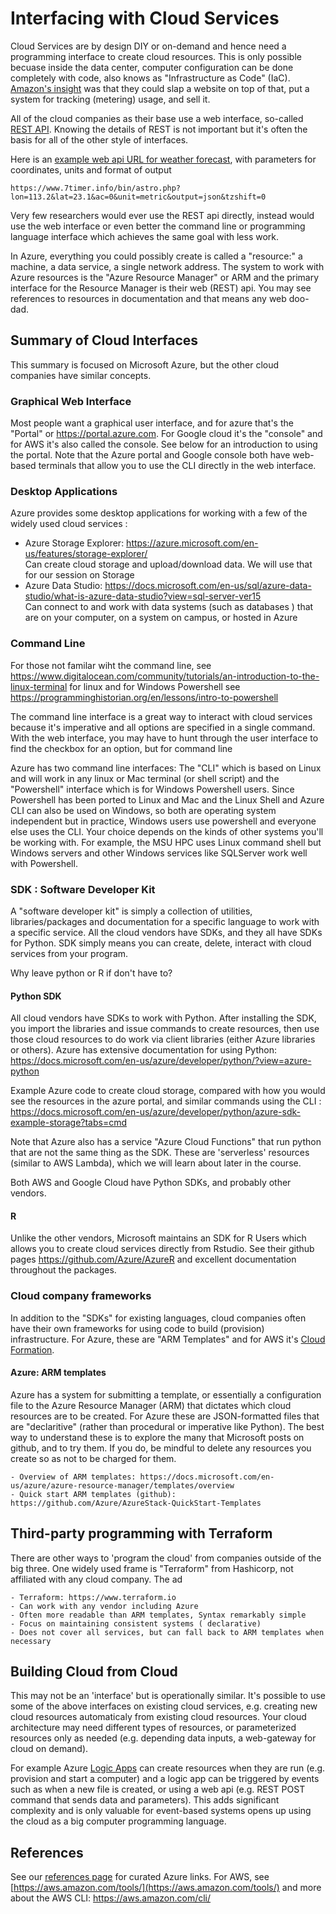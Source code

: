 # Interfacing with Cloud Services

Cloud Services are by design DIY or on-demand and hence need a programming interface to create cloud resources.  This is only possible becuase inside the data center, computer configuration can be done completely with code, also knows as "Infrastructure as Code" (IaC).  [Amazon's insight](https://en.wikipedia.org/wiki/Amazon_Web_Services#Founding_(2000–2005)) was that they could slap a website on top of that, put a system for tracking (metering) usage, and sell it.  

All of the cloud companies as their base use a web interface, so-called [REST API](https://en.wikipedia.org/wiki/Representational_state_transfer).   Knowing the details of REST is not important but it's often the basis for all of the other style of interfaces.  

Here is an [example web api URL for weather forecast](https://www.7timer.info/bin/astro.php?lon=113.2&lat=23.1&ac=0&unit=metric&output=json&tzshift=0), with parameters for coordinates, units and format of output

  `https://www.7timer.info/bin/astro.php?lon=113.2&lat=23.1&ac=0&unit=metric&output=json&tzshift=0`  

Very few researchers would ever use the REST api directly, instead would use the web interface or even better the command line or programming language interface which achieves the same goal with less work.  

In Azure, everything you could possibly create is called a "resource:" a machine, a data service, a single network address.   The system to work with Azure resources is the "Azure Resource Manager" or ARM and the primary interface for the Resource Manager is their web (REST) api.    You may see references to resources in documentation and that means any web doo-dad. 
 
## Summary of Cloud Interfaces

This summary is focused on Microsoft Azure, but the other cloud companies have similar concepts. 

### Graphical Web Interface

Most people want a graphical user interface, and for azure that's the "Portal" or https://portal.azure.com.  For Google cloud it's the "console" and for AWS it's also called the console.  See below for an introduction to using the portal.   Note that the Azure portal and Google console both have web-based terminals that allow you to use the CLI directly in the web interface.    

###  Desktop Applications

Azure provides some desktop applications for working with a few of the widely used cloud services : 

  * Azure Storage Explorer: https://azure.microsoft.com/en-us/features/storage-explorer/  
    Can create cloud storage and upload/download data.  We will use that for our session on Storage
  * Azure Data Studio:  https://docs.microsoft.com/en-us/sql/azure-data-studio/what-is-azure-data-studio?view=sql-server-ver15   
    Can connect to and work with data systems (such as databases ) that are on your computer, on a system on campus, or hosted in Azure

### Command Line

For those not familar wiht the command line, see https://www.digitalocean.com/community/tutorials/an-introduction-to-the-linux-terminal for linux and for Windows Powershell see https://programminghistorian.org/en/lessons/intro-to-powershell


The command line interface is a great way to interact with cloud services because it's imperative and all options are specified in a single command.   With the web interface, you may have to hunt through the user interface to find the checkbox for an option, but for command line 

Azure has two command line interfaces:  The "CLI" which is based on Linux and will work in any linux or Mac terminal (or shell script) and the "Powershell" interface which is for Windows Powershell users.   Since Powershell has been ported to Linux and Mac and the Linux Shell  and Azure CLI can also be used on Windows, so both are operating system independent but in practice, Windows users use powershell and everyone else uses the CLI.   Your choice depends on the kinds of other systems you'll be working with.  For example, the MSU HPC uses Linux command shell  but Windows servers and other Windows services like SQLServer work well with Powershell. 

### SDK : Software Developer Kit


A "software developer kit" is simply a collection of utilities, libraries/packages and documentation for a specific language to work with a specific service.  All the cloud vendors have SDKs, and they all have SDKs for Python.    SDK simply means you can create, delete, interact with cloud services from your program.

Why leave python or R if don't have to?

#### Python SDK

All cloud vendors have SDKs to work with Python.   After installing the SDK, you import the libraries and issue commands to create resources, then use those cloud resources to do work via client libraries (either Azure libraries or others).   Azure has extensive documentation for using Python: https://docs.microsoft.com/en-us/azure/developer/python/?view=azure-python

Example Azure code to create cloud storage, compared with how you would see the resources in the azure portal, and similar commands using the CLI : https://docs.microsoft.com/en-us/azure/developer/python/azure-sdk-example-storage?tabs=cmd

Note that Azure also has a service "Azure Cloud Functions" that run python that are not the same thing as the SDK.  These are 'serverless' resources (similar to AWS Lambda), which we will learn about later in the course. 

Both AWS and Google Cloud have Python SDKs, and probably other vendors.  

#### R

Unlike the other vendors, Microsoft maintains an SDK for R Users which allows you to create cloud services directly from Rstudio.  See their github pages https://github.com/Azure/AzureR and excellent documentation throughout the packages.  

### Cloud company frameworks

In addition to the "SDKs" for existing languages, cloud companies often have their own frameworks for using code to build (provision) infrastructure. 
For Azure, these are "ARM Templates" and for AWS it's [Cloud Formation](https://aws.amazon.com/cloudformation/). 

#### Azure: ARM templates

Azure has a system for submitting a template, or essentially a configuration file to the Azure Resource Manager (ARM) that dictates which cloud resources are to be created.   For Azure these are JSON-formatted files  that are "declaritive" (rather than procedural or imperative like Python).   The best way to understand these is to explore the many that Microsoft posts on github, and to try them.   If you do, be mindful to delete any resources you create so as not to be charged for them. 

    - Overview of ARM templates: https://docs.microsoft.com/en-us/azure/azure-resource-manager/templates/overview
    - Quick start ARM templates (github): https://github.com/Azure/AzureStack-QuickStart-Templates
    

## Third-party programming with Terraform

There are other ways to 'program the cloud' from companies outside of the big three.  One widely used frame is "Terraform" from Hashicorp, not affiliated with any cloud company.   The ad

    - Terraform: https://www.terraform.io
    - Can work with any vendor including Azure
    - Often more readable than ARM templates, Syntax remarkably simple 
    - Focus on maintaining consistent systems ( declarative) 
    - Does not cover all services, but can fall back to ARM templates when necessary

## Building Cloud from Cloud

This may not be an 'interface' but is operationally similar.  It's possible to use some of the above interfaces on existing cloud services, e.g.   creating new cloud resources automaticaly from existing cloud resources.   Your cloud architecture may need different types of resources, or parameterized resources only as needed (e.g. depending data inputs, a web-gateway for cloud on demand).    

For example Azure [Logic Apps](https://azure.microsoft.com/en-us/services/logic-apps/) can create resources when they are run (e.g. provision and start a computer) and a logic app can be triggered by events such as when a new file is created, or using a web api (e.g. REST POST command that sends data and parameters).   This adds significant complexity and is only valuable for event-based systems opens up using the cloud as a big computer programming language. 

## References

See our [references page](../references) for curated Azure links.   For AWS, see [https://aws.amazon.com/tools/](https://aws.amazon.com/tools/) and more about the AWS CLI: https://aws.amazon.com/cli/
 




